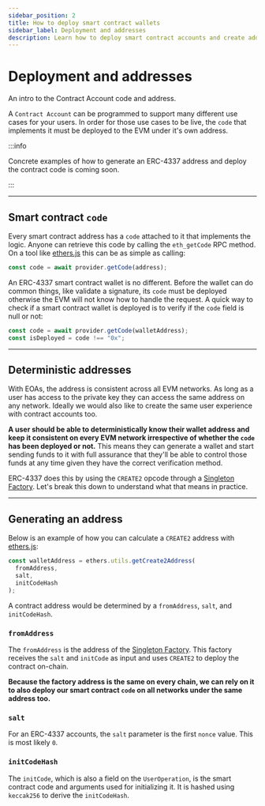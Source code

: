```yaml
---
sidebar_position: 2
title: How to deploy smart contract wallets
sidebar_label: Deployment and addresses
description: Learn how to deploy smart contract accounts and create addresses using EIP-4337.
---
```


# Deployment and addresses

An intro to the Contract Account code and address.

A `Contract Account` can be programmed to support many different use cases for your users. In order for those use cases to be live, the `code` that implements it must be deployed to the EVM under it's own address.

:::info

Concrete examples of how to generate an ERC-4337 address and deploy the contract code is coming soon.

:::

---

## Smart contract `code`

Every smart contract address has a `code` attached to it that implements the logic. Anyone can retrieve this code by calling the `eth_getCode` RPC method. On a tool like [ethers.js](https://docs.ethers.io/v5/api/providers/provider/#Provider-getCode) this can be as simple as calling:

```typescript
const code = await provider.getCode(address);
```

An ERC-4337 smart contract wallet is no different. Before the wallet can do common things, like validate a signature, its `code` must be deployed otherwise the EVM will not know how to handle the request. A quick way to check if a smart contract wallet is deployed is to verify if the `code` field is null or not:

```typescript
const code = await provider.getCode(walletAddress);
const isDeployed = code !== "0x";
```

---

## Deterministic addresses

With EOAs, the address is consistent across all EVM networks. As long as a user has access to the private key they can access the same address on any network. Ideally we would also like to create the same user experience with contract accounts too.

**A user should be able to deterministically know their wallet address and keep it consistent on every EVM network irrespective of whether the `code` has been deployed or not.** This means they can generate a wallet and start sending funds to it with full assurance that they'll be able to control those funds at any time given they have the correct verification method.

ERC-4337 does this by using the `CREATE2` opcode through a [Singleton Factory](https://eips.ethereum.org/EIPS/eip-2470). Let's break this down to understand what that means in practice.

---

## Generating an address

Below is an example of how you can calculate a `CREATE2` address with [ethers.js](https://docs.ethers.io/v5/api/utils/address/#utils-getCreate2Address):

```typescript
const walletAddress = ethers.utils.getCreate2Address(
  fromAddress,
  salt,
  initCodeHash
);
```

A contract address would be determined by a `fromAddress`, `salt`, and `initCodeHash`.

### `fromAddress`

The `fromAddress` is the address of the [Singleton Factory](https://eips.ethereum.org/EIPS/eip-2470). This factory receives the `salt` and `initCode` as input and uses `CREATE2` to deploy the contract on-chain.

**Because the factory address is the same on every chain, we can rely on it to also deploy our smart contract `code` on all networks under the same address too.**

### `salt`

For an ERC-4337 accounts, the `salt` parameter is the first `nonce` value. This is most likely `0`.

### `initCodeHash`

The `initCode`, which is also a field on the `UserOperation`, is the smart contract code and arguments used for initializing it. It is hashed using `keccak256` to derive the `initCodeHash`.

